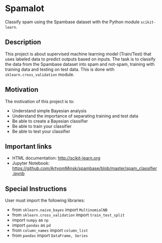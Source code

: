 # Spamalot

Classify spam using the Spambase dataset with the Python module `scikit-learn`.

## Description

This project is about supervised machine learning model (Train/Test) that uses labeled data to predict outputs based on inputs. The task is to classify the data from the Spambase dataset into spam and not-spam, training with training data and testing on test data.  This is done with `sklearn.cross_validation` module.

## Motivation

The motivation of this project is to:

- Understand simple Bayesian analysis
- Understand the importance of separating training and test data
- Be able to create a Bayesian classifier
- Be able to train your classifier
- Be able to test your classifier

## Important links

- HTML documentation: http://scikit-learn.org
- Jupyter Notebook: https://github.com/ArtyomMinsk/spambase/blob/master/spam_classifier.ipynb

## Special Instructions

User must import the following libraries:

- from `sklearn.naive_bayes` import `MultinomialNB`
- from `sklearn.cross_validation` import `train_test_split`
- import `numpy` as `np`
- import `pandas` as `pd`
- from `column_names` import `column_list`
- from `pandas` import `DataFrame, Series`
